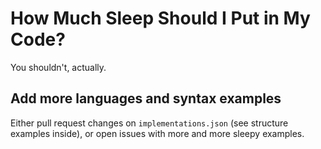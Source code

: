 # How Much Sleep Should I Put in My Code?
You shouldn't, actually.

## Add more languages and syntax examples
Either pull request changes on `implementations.json` (see structure examples inside), or open issues with more and more sleepy examples.